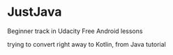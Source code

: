 # JustJava

Beginner track in Udacity Free Android lessons

trying to convert right away to Kotlin, from Java tutorial